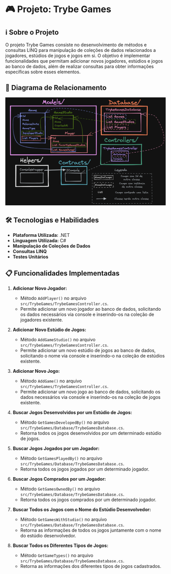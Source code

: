# 🎮 Projeto: Trybe Games

## ℹ️ Sobre o Projeto

O projeto Trybe Games consiste no desenvolvimento de métodos e consultas LINQ para manipulação de coleções de dados relacionados a jogadores, estúdios de jogos e jogos em si. O objetivo é implementar funcionalidades que permitam adicionar novos jogadores, estúdios e jogos ao banco de dados, além de realizar consultas para obter informações específicas sobre esses elementos.

## 📸 Diagrama de Relacionamento

![TrybeGames](src/complete-diagram.png)

## 🛠️ Tecnologias e Habilidades

- **Plataforma Utilizada:** .NET
- **Linguagem Utilizada:** C#
- **Manipulação de Coleções de Dados**
- **Consultas LINQ**
- **Testes Unitários**

## 📋 Funcionalidades Implementadas

1. **Adicionar Novo Jogador:**
   - Método `AddPlayer()` no arquivo `src/TrybeGames/TrybeGamesController.cs`.
   - Permite adicionar um novo jogador ao banco de dados, solicitando os dados necessários via console e inserindo-os na coleção de jogadores existente.

2. **Adicionar Novo Estúdio de Jogos:**
   - Método `AddGameStudio()` no arquivo `src/TrybeGames/TrybeGamesController.cs`.
   - Permite adicionar um novo estúdio de jogos ao banco de dados, solicitando o nome via console e inserindo-o na coleção de estúdios existente.

3. **Adicionar Novo Jogo:**
   - Método `AddGame()` no arquivo `src/TrybeGames/TrybeGamesController.cs`.
   - Permite adicionar um novo jogo ao banco de dados, solicitando os dados necessários via console e inserindo-os na coleção de jogos existente.

4. **Buscar Jogos Desenvolvidos por um Estúdio de Jogos:**
   - Método `GetGamesDevelopedBy()` no arquivo `src/TrybeGames/Database/TrybeGamesDatabase.cs`.
   - Retorna todos os jogos desenvolvidos por um determinado estúdio de jogos.

5. **Buscar Jogos Jogados por um Jogador:**
   - Método `GetGamesPlayedBy()` no arquivo `src/TrybeGames/Database/TrybeGamesDatabase.cs`.
   - Retorna todos os jogos jogados por um determinado jogador.

6. **Buscar Jogos Comprados por um Jogador:**
   - Método `GetGamesOwnedBy()` no arquivo `src/TrybeGames/Database/TrybeGamesDatabase.cs`.
   - Retorna todos os jogos comprados por um determinado jogador.

7. **Buscar Todos os Jogos com o Nome do Estúdio Desenvolvedor:**
   - Método `GetGamesWithStudio()` no arquivo `src/TrybeGames/Database/TrybeGamesDatabase.cs`.
   - Retorna as informações de todos os jogos juntamente com o nome do estúdio desenvolvedor.

8. **Buscar Todos os Diferentes Tipos de Jogos:**
   - Método `GetGameTypes()` no arquivo `src/TrybeGames/Database/TrybeGamesDatabase.cs`.
   - Retorna as informações dos diferentes tipos de jogos cadastrados.

